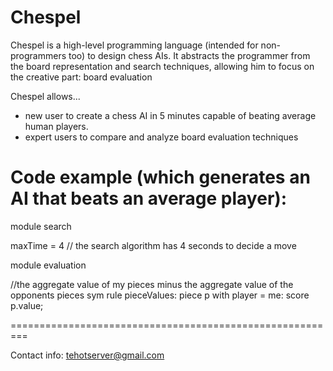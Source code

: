Chespel
=======

Chespel is a high-level programming language (intended for non-programmers too) to design chess AIs.
It abstracts the programmer from the board representation and search techniques,
allowing him to focus on the creative part: board evaluation

Chespel allows...
- new user to create a chess AI in 5 minutes capable of beating average human players.
- expert users to compare and analyze board evaluation techniques



Code example (which generates an AI that beats an average player):
=========================================================

module search

maxTime = 4 // the search algorithm has 4 seconds to decide a move


module evaluation

//the aggregate value of my pieces minus the aggregate value of the opponents pieces
sym rule pieceValues:
    piece p with player = me:
        score p.value;


=========================================================


Contact info: tehotserver@gmail.com
